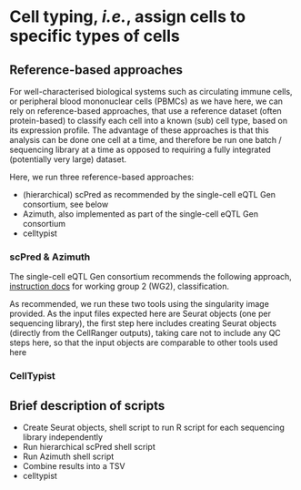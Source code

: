 # Cell typing, _i.e._, assign cells to specific types of cells

## Reference-based approaches

For well-characterised biological systems such as circulating immune cells, or peripheral blood mononuclear cells (PBMCs) as we have here, we can rely on reference-based approaches, that use a reference dataset (often protein-based) to classify each cell into a known (sub) cell type, based on its expression profile.
The advantage of these approaches is that this analysis can be done one cell at a time, and therefore be run one batch / sequencing library at a time as opposed to requiring a fully integrated (potentially very large) dataset.

Here, we run three reference-based approaches:

* (hierarchical) scPred as recommended by the single-cell eQTL Gen consortium, see below
* Azimuth, also implemented as part of the single-cell eQTL Gen consortium
* celltypist

### scPred & Azimuth

The single-cell eQTL Gen consortium recommends the following approach, [instruction docs](https://powellgenomicslab.github.io/WG2-pipeline-classification-docs/general.html) for working group 2 (WG2), classification.

As recommended, we run these two tools using the singularity image provided.
As the input files expected here are Seurat objects (one per sequencing library), the first step here includes creating Seurat objects (directly from the CellRanger outputs), taking care not to include any QC steps here, so that the input objects are comparable to other tools used here

### CellTypist



## Brief description of scripts

* Create Seurat objects, shell script to run R script for each sequencing library independently
* Run hierarchical scPred shell script
* Run Azimuth shell script
* Combine results into a TSV
* celltypist
